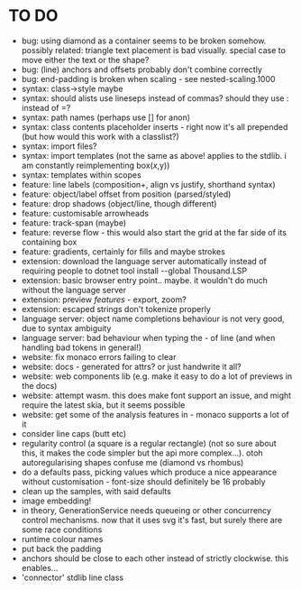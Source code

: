 TO DO
=====

* bug: using diamond as a container seems to be broken somehow. possibly related: triangle text placement is bad visually. special case to move either the text or the shape?
* bug: (line) anchors and offsets probably don't combine correctly
* bug: end-padding is broken when scaling - see nested-scaling.1000
* syntax: class->style maybe
* syntax: should alists use lineseps instead of commas? should they use : instead of =?
* syntax: path names (perhaps use [] for anon)
* syntax: class contents placeholder inserts - right now it's all prepended (but how would this work with a classlist?)
* syntax: import files?
* syntax: import templates (not the same as above! applies to the stdlib. i am constantly reimplementing box($x,$y))
* syntax: templates within scopes
* feature: line labels (composition+, align vs justify, shorthand syntax)
* feature: object/label offset from position (parsed/styled)
* feature: drop shadows (object/line, though different)
* feature: customisable arrowheads
* feature: track-span (maybe)
* feature: reverse flow - this would also start the grid at the far side of its containing box
* feature: gradients, certainly for fills and maybe strokes
* extension: download the language server automatically instead of requiring people to dotnet tool install --global Thousand.LSP
* extension: basic browser entry point.. maybe. it wouldn't do much without the language server
* extension: preview *features* - export, zoom?
* extension: escaped strings don't tokenize properly
* language server: object name completions behaviour is not very good, due to syntax ambiguity
* language server: bad behaviour when typing the - of  line (and when handling bad tokens in general!)
* website: fix monaco errors failing to clear
* website: docs - generated for attrs? or just handwrite it all?
* website: web components lib (e.g. make it easy to do a lot of previews in the docs)
* website: attempt wasm. this does make font support an issue, and might require the latest skia, but it seems possible
* website: get some of the analysis features in - monaco supports a lot of it
* consider line caps (butt etc) 
* regularity control (a square is a regular rectangle) (not so sure about this, it makes the code simpler but the api more complex...). otoh autoregularising shapes confuse me (diamond vs rhombus)
* do a defaults pass, picking values which produce a nice appearance without customisation - font-size should definitely be 16 probably
* clean up the samples, with said defaults
* image embedding!
* in theory, GenerationService needs queueing or other concurrency control mechanisms. now that it uses svg it's fast, but surely there are some race conditions
* runtime colour names
* put back the padding
* anchors should be close to each other instead of strictly clockwise. this enables...
* 'connector' stdlib line class